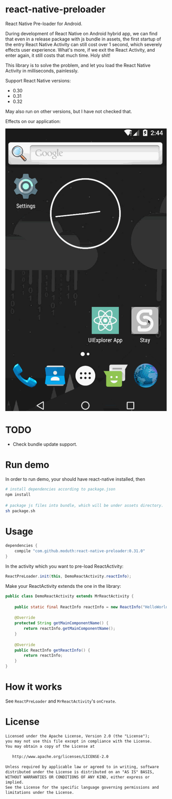 # react-native-preloader

React Native Pre-loader for Android.

During development of React Native on Android hybrid app, we can find that even in a release package with js bundle in assets, the first startup of the entry React Native Activity can still cost over 1 second, which severely effects user experience. What's more, if we exit the React Activity, and enter again, it still costs that much time. Holy shit!

This library is to solve the problem, and let you load the React Native Activity in milliseconds, painlessly.

Support React Native versions:
- 0.30
- 0.31
- 0.32

May also run on other versions, but I have not checked that.

Effects on our application:

![screenshot](screenshot.gif "screenshot")

# TODO

- Check bundle update support.

# Run demo

In order to run demo, your should have react-native installed, then

```bash
# install dependencies according to package.json
npm install

# package js files into bundle, which will be under assets directory.
sh package.sh
```

# Usage

```groovy
dependencies {
    compile "com.github.moduth:react-native-preloader:0.31.0"
}
```

In the activity which you want to pre-load ReactActivity:

```java
ReactPreLoader.init(this, DemoReactActivity.reactInfo);
```

Make your ReactActivity extends the one in the library:

```java
public class DemoReactActivity extends MrReactActivity {

    public static final ReactInfo reactInfo = new ReactInfo("HelloWorld", null);

    @Override
    protected String getMainComponentName() {
        return reactInfo.getMainComponentName();
    }

    @Override
    public ReactInfo getReactInfo() {
        return reactInfo;
    }
}
```

# How it works

See `ReactPreLoader` and `MrReactActivity`'s `onCreate`.

# License

    Licensed under the Apache License, Version 2.0 (the "License");
    you may not use this file except in compliance with the License.
    You may obtain a copy of the License at

       http://www.apache.org/licenses/LICENSE-2.0

    Unless required by applicable law or agreed to in writing, software
    distributed under the License is distributed on an "AS IS" BASIS,
    WITHOUT WARRANTIES OR CONDITIONS OF ANY KIND, either express or implied.
    See the License for the specific language governing permissions and
    limitations under the License.
